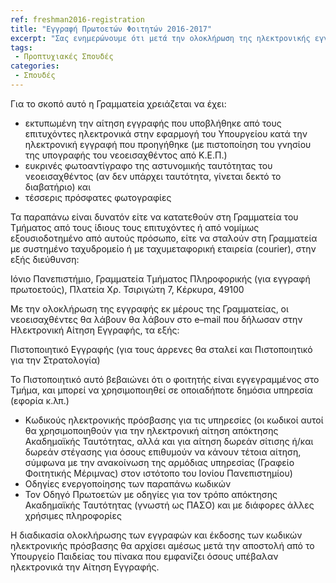 ```yaml
---
ref: freshman2016-registration
title: "Εγγραφή Πρωτοετών Φοιτητών 2016-2017"
excerpt: "Σας ενημερώνουμε ότι μετά την ολοκλήρωση της ηλεκτρονικής εγγραφής των επιτυχόντων στην εφαρμογή του Υπουργείου Παιδείας, Έρευνας και Θρησκευμάτων,  εντός της προβλεπόμενης προθεσμίας δηλαδή της 12ης Σεπτεμβρίου 2016, το Υπουργείο θα διαβιβάσει ηλεκτρονικά στις Γραμματείες των Τμημάτων των Πανεπιστημίων, τους καταλόγους των νεοεισαχθέντων που υπέβαλαν ηλεκτρονικά αίτηση εγγραφής. Η Γραμματεία μας θα προχωρήσει άμεσα στην ολοκλήρωση της διαδικασίας, ώστε οι νεοεισαχθέντες φοιτητές να αποκτήσουν κωδικούς ηλεκτρονικής πρόσβασης στις υπηρεσίες του Τμήματος Πληροφορικής (π.χ. για να μπορούν να ζητήσουν ηλεκτρονικά διαγραφή από το Τμήμα αν πάρουν μετεγγραφή), του Ιονίου Πανεπιστημίου (π.χ. για να μπορούν να κάνουν ηλεκτρονική αίτηση για δωρεάν σίτιση ή/και στέγαση) καθώς και σε εφαρμογές του Υπουργείου (π.χ. για να μπορούν να κάνουν ηλεκτρονική αίτηση για έκδοση Ακαδημαϊκής Ταυτότητας (ΠΑΣΟ), να μπορούν να δηλώσουν βιβλία, κ.λπ.)"
tags: 
 - Προπτυχιακές Σπουδές
categories:
 - Σπουδές
---
```


Για το σκοπό αυτό η Γραμματεία χρειάζεται να έχει:

* εκτυπωμένη την αίτηση εγγραφής που υποβλήθηκε από τους επιτυχόντες ηλεκτρονικά στην εφαρμογή του Υπουργείου κατά την ηλεκτρονική εγγραφή που προηγήθηκε (με πιστοποίηση του γνησίου της υπογραφής του νεοεισαχθέντος από Κ.Ε.Π.)
* ευκρινές φωτοαντίγραφο της αστυνομικής ταυτότητας του νεοεισαχθέντος (αν δεν υπάρχει ταυτότητα, γίνεται δεκτό το διαβατήριο) και
* τέσσερις πρόσφατες φωτογραφίες

Τα παραπάνω είναι δυνατόν είτε να κατατεθούν στη Γραμματεία του Τμήματος από τους ίδιους τους επιτυχόντες ή από νομίμως εξουσιοδοτημένο από αυτούς πρόσωπο, είτε να σταλούν στη Γραμματεία με συστημένο ταχυδρομείο ή με ταχυμεταφορική εταιρεία (courier), στην εξής διεύθυνση:

Ιόνιο Πανεπιστήμιο, Γραμματεία Τμήματος Πληροφορικής (για εγγραφή πρωτοετούς), Πλατεία Χρ. Τσιριγώτη 7, Κέρκυρα, 49100

Με την ολοκλήρωση της εγγραφής εκ μέρους της Γραμματείας, οι νεοεισαχθέντες θα λάβουν θα λάβουν στο e–mail που δήλωσαν στην Ηλεκτρονική Αίτηση Εγγραφής, τα εξής:

Πιστοποιητικό Εγγραφής (για τους άρρενες θα σταλεί και Πιστοποιητικό για την Στρατολογία)

Το Πιστοποιητικό αυτό βεβαιώνει ότι ο φοιτητής είναι εγγεγραμμένος στο Τμήμα, και μπορεί να χρησιμοποιηθεί σε οποιαδήποτε δημόσια υπηρεσία (εφορία κ.λπ.)

* Κωδικούς ηλεκτρονικής πρόσβασης για τις υπηρεσίες (οι κωδικοί αυτοί θα χρησιμοποιηθούν για την ηλεκτρονική αίτηση απόκτησης Ακαδημαϊκής Ταυτότητας, αλλά και για αίτηση δωρεάν σίτισης ή/και δωρεάν στέγασης για όσους επιθυμούν να κάνουν τέτοια αίτηση, σύμφωνα με την ανακοίνωση της αρμόδιας υπηρεσίας (Γραφείο Φοιτητικής Μέριμνας) στον ιστότοπο του Ιονίου Πανεπιστημίου)
* Οδηγίες ενεργοποίησης των παραπάνω κωδικών
* Τον Οδηγό Πρωτοετών με οδηγίες για τον τρόπο απόκτησης Ακαδημαϊκής Ταυτότητας (γνωστή ως ΠΑΣΟ) και με διάφορες άλλες χρήσιμες πληροφορίες

Η διαδικασία ολοκλήρωσης των εγγραφών και έκδοσης των κωδικών ηλεκτρονικής πρόσβασης θα αρχίσει αμέσως μετά την αποστολή από το Υπουργείο Παιδείας του πίνακα που εμφανίζει όσους υπέβαλαν ηλεκτρονικά την Αίτηση Εγγραφής.
